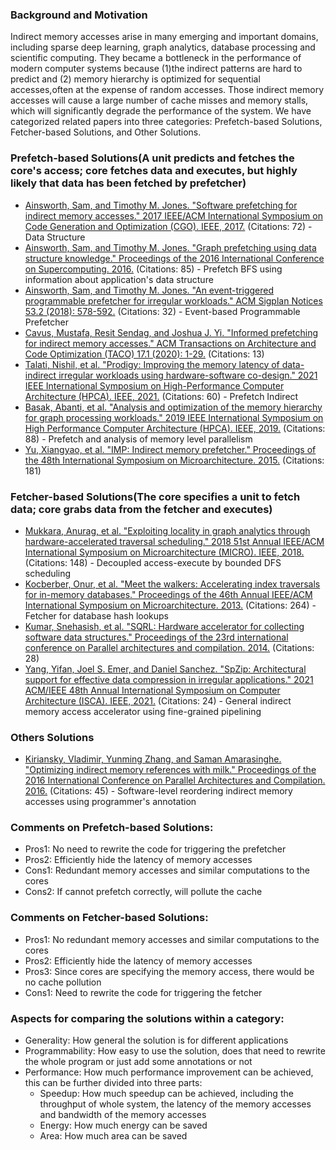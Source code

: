### Background and Motivation
Indirect memory accesses arise in many emerging and important domains, including sparse deep learning, graph analytics, database processing and scientific computing.
They became a bottleneck in the performance of modern computer systems because (1)the indirect patterns are hard to predict and (2) memory hierarchy is optimized for sequential accesses,often at the expense of random accesses. Those indirect memory accesses will cause a large number of cache misses and memory stalls, which will significantly degrade the performance of the system.
We have categorized related papers into three categories: Prefetch-based Solutions, Fetcher-based Solutions, and Other Solutions.

### Prefetch-based Solutions(A unit predicts and fetches the core's access; core fetches data and executes, but highly likely that data has been fetched by prefetcher)
- [Ainsworth, Sam, and Timothy M. Jones. "Software prefetching for indirect memory accesses." 2017 IEEE/ACM International Symposium on Code Generation and Optimization (CGO). IEEE, 2017.](https://ieeexplore.ieee.org/abstract/document/7863749) (Citations: 72) - Data Structure
- [Ainsworth, Sam, and Timothy M. Jones. "Graph prefetching using data structure knowledge." Proceedings of the 2016 International Conference on Supercomputing. 2016.](https://dl.acm.org/doi/abs/10.1145/2925426.2926254) (Citations: 85) - Prefetch BFS using information about application's data structure
- [Ainsworth, Sam, and Timothy M. Jones. "An event-triggered programmable prefetcher for irregular workloads." ACM Sigplan Notices 53.2 (2018): 578-592.](https://dl.acm.org/doi/pdf/10.1145/3296957.3173189) (Citations: 32) - Event-based Programmable Prefetcher
- [Cavus, Mustafa, Resit Sendag, and Joshua J. Yi. "Informed prefetching for indirect memory accesses." ACM Transactions on Architecture and Code Optimization (TACO) 17.1 (2020): 1-29.](https://dl.acm.org/doi/abs/10.1145/3374216) (Citations: 13)
- [Talati, Nishil, et al. "Prodigy: Improving the memory latency of data-indirect irregular workloads using hardware-software co-design." 2021 IEEE International Symposium on High-Performance Computer Architecture (HPCA). IEEE, 2021.](https://ieeexplore.ieee.org/abstract/document/9407222) (Citations: 60) - Prefetch Indirect
- [Basak, Abanti, et al. "Analysis and optimization of the memory hierarchy for graph processing workloads." 2019 IEEE International Symposium on High Performance Computer Architecture (HPCA). IEEE, 2019.](https://ieeexplore.ieee.org/stamp/stamp.jsp?tp=&arnumber=8675225) (Citations: 88) - Prefetch and analysis of memory level parallelism
- [Yu, Xiangyao, et al. "IMP: Indirect memory prefetcher." Proceedings of the 48th International Symposium on Microarchitecture. 2015.](https://scholar.google.com/scholar_url?url=https://dl.acm.org/doi/pdf/10.1145/2830772.2830807&hl=en&sa=T&oi=gsr-r-gga&ct=res&cd=0&d=4440176624741026881&ei=3-tuZvP2FoaM6rQPpe-zqAs&scisig=AFWwaeZ-3V-E2ZHJ6eT77HM2SxS3) (Citations: 181)

### Fetcher-based Solutions(The core specifies a unit to fetch data; core grabs data from the fetcher and executes)
- [Mukkara, Anurag, et al. "Exploiting locality in graph analytics through hardware-accelerated traversal scheduling." 2018 51st Annual IEEE/ACM International Symposium on Microarchitecture (MICRO). IEEE, 2018.](https://ieeexplore.ieee.org/abstract/document/8574527) (Citations: 148) - Decoupled access-execute by bounded DFS scheduling
- [Kocberber, Onur, et al. "Meet the walkers: Accelerating index traversals for in-memory databases." Proceedings of the 46th Annual IEEE/ACM International Symposium on Microarchitecture. 2013.](https://dl.acm.org/doi/abs/10.1145/2540708.2540748) (Citations: 264) - Fetcher for database hash lookups
- [Kumar, Snehasish, et al. "SQRL: Hardware accelerator for collecting software data structures." Proceedings of the 23rd international conference on Parallel architectures and compilation. 2014.](https://dl.acm.org/doi/abs/10.1145/2628071.2628118) (Citations: 28)
- [Yang, Yifan, Joel S. Emer, and Daniel Sanchez. "SpZip: Architectural support for effective data compression in irregular applications." 2021 ACM/IEEE 48th Annual International Symposium on Computer Architecture (ISCA). IEEE, 2021.](https://ieeexplore.ieee.org/abstract/document/9499902) (Citations: 24) - General indirect memory access accelerator using fine-grained pipelining

### Others Solutions
- [Kiriansky, Vladimir, Yunming Zhang, and Saman Amarasinghe. "Optimizing indirect memory references with milk." Proceedings of the 2016 International Conference on Parallel Architectures and Compilation. 2016.](https://dl.acm.org/doi/abs/10.1145/2967938.2967948) (Citations: 45) - Software-level reordering indirect memory accesses  using programmer's annotation

### Comments on Prefetch-based Solutions:
* Pros1: No need to rewrite the code for triggering the prefetcher
* Pros2: Efficiently hide the latency of memory accesses
* Cons1: Redundant memory accesses and similar computations to the cores
* Cons2: If cannot prefetch correctly, will pollute the cache

### Comments on Fetcher-based Solutions:
* Pros1: No redundant memory accesses and similar computations to the cores
* Pros2: Efficiently hide the latency of memory accesses
* Pros3: Since cores are specifying the memory access, there would be no cache pollution
* Cons1: Need to rewrite the code for triggering the fetcher

### Aspects for comparing the solutions within a category:
* Generality: How general the solution is for different applications
* Programmability: How easy to use the solution, does that need to rewrite the whole program or just add some annotations or not
* Performance: How much performance improvement can be achieved, this can be further divided into three parts:
    * Speedup: How much speedup can be achieved, including the throughput of whole system, the latency of the memory accesses and bandwidth of the memory accesses
    * Energy: How much energy can be saved
    * Area: How much area can be saved 